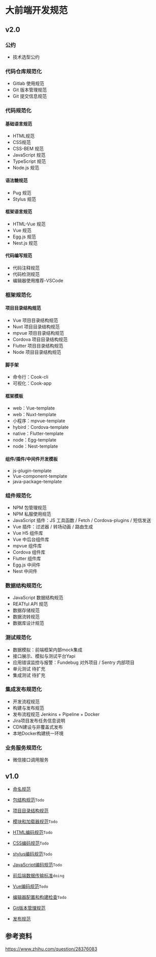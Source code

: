 # 大前端开发规范

## v2.0
### 公约

- 技术选型公约

### 代码仓库规范化

- Gitlab 使用规范
- Git 版本管理规范
- Git 提交信息规范

### 代码规范化

#### 基础语言规范

- HTML规范
- CSS规范
- CSS-BEM 规范
- JavaScript 规范
- TypeScript 规范
- Node.js 规范

#### 语法糖规范

- Pug 规范
- Stylus 规范

#### 框架语言规范

- HTML-Vue 规范
- Vue 规范
- Egg.js 规范
- Nest.js 规范


#### 代码编写规范

- 代码注释规范
- 代码检测规范
- 编辑器使用推荐-VSCode

### 框架规范化

#### 项目目录结构规范

- Vue 项目目录结构规范
- Nuxt 项目目录结构规范
- mpvue 项目目录结构规范
- Cordova 项目目录结构规范
- Flutter 项目目录结构规范
- Node 项目目录结构规范

#### 脚手架

- 命令行：Cook-cli
- 可视化：Cook-app

#### 框架模板

- web：Vue-template
- web：Nuxt-template
- 小程序：mpvue-template
- hybird：Cordova-template
- native：Flutter-template
- node：Egg-template
- node：Nest-template

#### 组件/插件/中间件开发模板

- js-plugin-template
- Vue-component-template
- java-package-template

### 组件规范化

- NPM 包管理规范
- NPM 私服使用规范
- JavaScript 插件：JS 工具函数 / Fetch / Cordova-plugins / 短信发送
- Vue 插件：过滤器 / 转场动画 / 路由生成
- Vue H5 组件库
- Vue 中后台组件库
- mpvue 组件库
- Cordova 组件库
- Flutter 组件库
- Egg.js 中间件
- Nest 中间件

### 数据结构规范化

- JavaScript 数据结构规范
- REATful API 规范
- 数据存储规范
- 数据流转规范
- 数据库设计规范

### 测试规范化

- 数据模拟：前端框架内部mock集成
- 接口展示、模拟与测试平台Yapi
- 应用错误监控与报警：Fundebug 对外项目 / Sentry 内部项目
- 单元测试 待扩充
-  集成测试 待扩充

### 集成发布规范化

- 开发流程规范
- 构建与发布规范
- 发布流程规范 Jenkins + Pipeline + Docker
- Jira项目发布任务信息说明
- CDN建设与非覆盖式发布
- 本地Docker构建统一环境

### 业务服务规范化
- 微信接口调用服务

## v1.0
- [命名规范](命名规范.md)
- [包结构规范](https://github.com/ecomfe/spec/blob/master/package.md)`Todo`
- [项目目录结构规范](项目目录结构规范.md)
- [模块和加载器规范](模块和加载器规范.md)`Todo`
- [HTML编码规范](HTML编码规范.md)`Todo`
- [CSS编码规范](CSS编码规范md)`Todo`
- [stylus编码规范](stylus编码规范.md)`Todo`
- [JavaScript编码规范](JavaScript编码规范.md)`Todo`
- [前后端数据传输标准](前后端数据传输标准.md)`doing`
- [Vue编码规范](Vue编码规范.md)`Todo`
- [编辑器配置和构建检查](编辑器配置和构建检查.md)`Todo`

- [Git版本管理规范](Git版本管理规范.md)

- [发布规范](发布规范.md)


## 参考资料

https://www.zhihu.com/question/28376083
